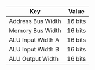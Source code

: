 | Key               | Value   |
| ----------------- | ------- | 
| Address Bus Width | 16 bits |
| Memory Bus Width  | 16 bits |
| ALU Input Width A | 16 bits |
| ALU Input Width B | 16 bits |
| ALU Output Width  | 16 bits |
